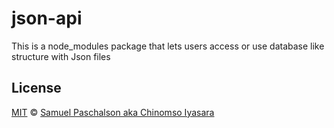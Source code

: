# json-api
This is a node_modules package that lets users access or use database like structure with Json files

## License
[MIT](LICENSE.md) © [Samuel Paschalson aka Chinomso Iyasara](https://samuel-paschalson.netlify.app/)
